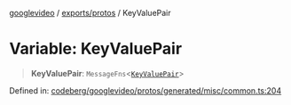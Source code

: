 [googlevideo](../../../README.md) / [exports/protos](../README.md) / KeyValuePair

# Variable: KeyValuePair

> **KeyValuePair**: `MessageFns`\<[`KeyValuePair`](../interfaces/KeyValuePair.md)\>

Defined in: [codeberg/googlevideo/protos/generated/misc/common.ts:204](https://github.com/LuanRT/googlevideo/blob/19854137cadaf49fd755394883dfd7fe5fdaba20/protos/generated/misc/common.ts#L204)
